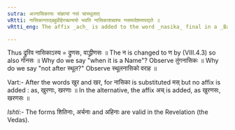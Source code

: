```yaml
---
sutra: अञ्नासिकायाः संज्ञायां नसं चास्थूलात्
vRtti: नासिकान्ताद्बहुव्रीहेरच्प्रत्ययो भवति नासिकाशब्दश्च नसमादेशमापद्यते ॥
vRtti_eng: The affix _ach_ is added to the word _nasika_ final in a _Bahuvrihi_, when it expresses a Name, whereby _nas_ is substituted for _nasika_, but not so when the word _sthula_ precedes the word _nasika_.

---
```

Thus द्रुरिव नासिकाऽस्य = द्रुणसः, वाद्ध्रीणसः ॥ The न is changed to ण by (VIII.4.3) so also गोनसः ॥ Why do we say "when it is a Name"? Observe तुंगनासिकः ॥ Why do we say "not after स्थूल?" Observe स्थूलनासिको वराह ॥

Vart:- After the words खुर and खर, for नासिका is substituted मस् but no affix is added : as, खुरणाः, खरणाः ॥ In the alternative, the affix अच् is added, as खुरणसः, खरणसः ॥

_Ishti_:- The forms शितिनाः, अर्चनाः and अहिनाः are valid in the Revelation (the Vedas).